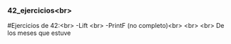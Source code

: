 ### 42_ejercicios<br\>
#Ejercicios de 42:<br\>
-Lift <br\>
-PrintF (no completo)<br\>
<br\>
<br\>
De los meses que estuve 
